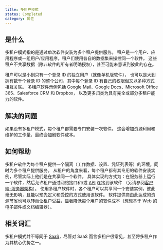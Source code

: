```yaml
---
title: 多租户模式
status: Completed
category: 属性
---
```


## 是什么

多租户模式指的是通过单次软件安装为多个租户提供服务。
租户是一个用户、应用程序或一组用户/应用程序，租户们使用各自的数据集来操控同一个软件。
这些租户不共享数据（除非软件的所有者明确授权），甚至可能未意识到彼此的存在。

租户可以是小到只有一个登录 ID 的独立用户（就像单机版软件），
也可以是大到拥有数千个登录 ID 的整个公司，其中每个登录 ID 有自己的权限但又以多种方式相互关联。
多租户软件示例包括 Google Mail、Google Docs、Microsoft Office 365、Salesforce CRM 和 Dropbox，
以及更多归类为具有完全或部分多租户能力的软件。

## 解决的问题

如果没有多租户模式，每个租户都需要专门安装一次软件。
这会增加资源利用和维护的工作量，最终会加剧软件成本。

## 如何帮助

多租户软件为每个租户提供一个隔离（工作数据、设置、凭证列表等）的环境，同时为多个租户提供服务。
从租户的角度来看，每个租户都有其专用的软件安装实例，尽管实际上他们是在共享同一个软件。
具体实现的方式为：在服务器上运行一个软件，然后允许租户通过网络接口和/或
[API](/zh-cn/application-programming-interface/) 连接到该软件
（另请参阅[客户端-服务器架构](/zh-cn/client-server-architecture/)）。
使用多租户软件时，各个租户可以共享同一个安装实例，彼此毫无影响，且能以预先定义和受控的方式使用该软件。
软件提供商由此达成的资源节省也可以转而让租户受益，显著降低每个用户的软件成本（想想基于 Web 的电子邮件或文档编辑器）。

## 相关词汇

多租户模式并不等同于 [SaaS](/zh-cn/software-as-a-service/)，尽管对 SaaS 而言多租户很常见，甚至将多租户作为其核心优势之一。
